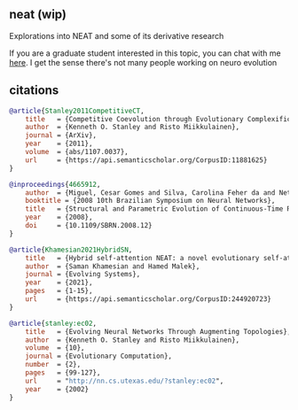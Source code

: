 ## neat (wip)

Explorations into NEAT and some of its derivative research

If you are a graduate student interested in this topic, you can chat with me [here](https://discord.gg/unD3QcRECw). I get the sense there's not many people working on neuro evolution

## citations

```bibtex
@article{Stanley2011CompetitiveCT,
    title   = {Competitive Coevolution through Evolutionary Complexification},
    author  = {Kenneth O. Stanley and Risto Miikkulainen},
    journal = {ArXiv},
    year    = {2011},
    volume  = {abs/1107.0037},
    url     = {https://api.semanticscholar.org/CorpusID:11881625}
}
```

```bibtex
@inproceedings{4665912,
    author  = {Miguel, Cesar Gomes and Silva, Carolina Feher da and Netto, Marcio Lobo},
    booktitle = {2008 10th Brazilian Symposium on Neural Networks},
    title   = {Structural and Parametric Evolution of Continuous-Time Recurrent Neural Networks},
    year    = {2008},
    doi     = {10.1109/SBRN.2008.12}
}
```

```bibtex
@article{Khamesian2021HybridSN,
    title   = {Hybrid self-attention NEAT: a novel evolutionary self-attention approach to improve the NEAT algorithm in high dimensional inputs},
    author  = {Saman Khamesian and Hamed Malek},
    journal = {Evolving Systems},
    year    = {2021},
    pages   = {1-15},
    url     = {https://api.semanticscholar.org/CorpusID:244920723}
}
```

```bibtex
@article{stanley:ec02,
    title   = {Evolving Neural Networks Through Augmenting Topologies},
    author  = {Kenneth O. Stanley and Risto Miikkulainen},
    volume  = {10},
    journal = {Evolutionary Computation},
    number  = {2},
    pages   = {99-127},
    url     = "http://nn.cs.utexas.edu/?stanley:ec02",
    year    = {2002}
}
```
